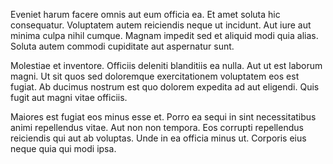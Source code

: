 Eveniet harum facere omnis aut eum officia ea. Et amet soluta hic consequatur. Voluptatem autem reiciendis neque ut incidunt. Aut iure aut minima culpa nihil cumque. Magnam impedit sed et aliquid modi quia alias. Soluta autem commodi cupiditate aut aspernatur sunt.
 Molestiae et inventore. Officiis deleniti blanditiis ea nulla. Aut ut est laborum magni. Ut sit quos sed doloremque exercitationem voluptatem eos est fugiat. Ab ducimus nostrum est quo dolorem expedita ad aut eligendi. Quis fugit aut magni vitae officiis.
 Maiores est fugiat eos minus esse et. Porro ea sequi in sint necessitatibus animi repellendus vitae. Aut non non tempora. Eos corrupti repellendus reiciendis qui aut ab voluptas. Unde in ea officia minus ut. Corporis eius neque quia qui modi ipsa.